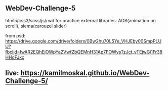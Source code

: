 ## WebDev-Challenge-5

html5/css3/scss/js/rwd for practice
external libraries: AOS(animation on scroll), siema(carouzel slider)

from psd: https://drive.google.com/drive/folders/0Bw2hu70L5Ye_VHJEby00SmpPLUU?fbclid=IwAR2EQhEjOWpYa2VwfZbQEMnH31Ap7FOWysTzJct_vTEjwGi1Fr38HHoFJkc

## live: https://kamilmoskal.github.io/WebDev-Challenge-5/
